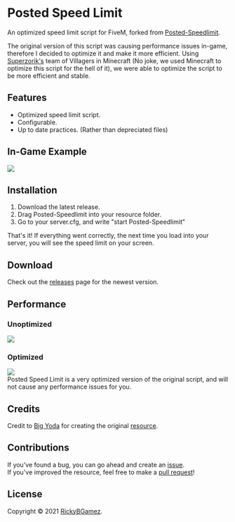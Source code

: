 # Posted Speed Limit
An optimized speed limit script for FiveM, forked from [Posted-Speedlimit](https://github.com/Big-Yoda/Posted-Speedlimit).  

The original version of this script was causing performance issues in-game, therefore I decided to optimize it and make it more efficient. Using [Superzorik's](https://github.com/supazorik) team of Villagers in Minecraft (No joke, we used Minecraft to optimize this script for the hell of it), we were able to optimize the script to be more efficient and stable.
  
## Features
- Optimized speed limit script.
- Configurable.
- Up to date practices. (Rather than depreciated files)
  
## In-Game Example
![](https://i.imgur.com/dL5ZVm6.png)

## Installation
1. Download the latest release.
2. Drag Posted-Speedlimit into your resource folder.
3. Go to your server.cfg, and write "start Posted-Speedlimit"

That's it! If everything went correctly, the next time you load into your server, you will see the speed limit on your screen.
  
## Download
Check out the [releases](https://github.com/RickyBGamez/Posted-Speedlimit/releases) page for the newest version.  
  
## Performance
### Unoptimized
![](https://i.imgur.com/kd1MTrJ.png)  
### Optimized
![](https://i.imgur.com/bRCcxVB.png)  
Posted Speed Limit is a very optimized version of the original script, and will not cause any performance issues for you.  
  
## Credits  
Credit to [Big Yoda](https://github.com/Big-Yoda/) for creating the original [resource](https://github.com/Big-Yoda/Posted-Speedlimit).  
  
## Contributions
If you've found a bug, you can go ahead and create an [issue](https://github.com/RickyBGamez/Posted-Speedlimit/issues).  
If you've improved the resource, feel free to make a [pull request](https://github.com/RickyBGamez/Posted-Speedlimit/pulls)!  
  
## License
Copyright © 2021 [RickyBGamez](https://github.com/RickyBGamez).  
